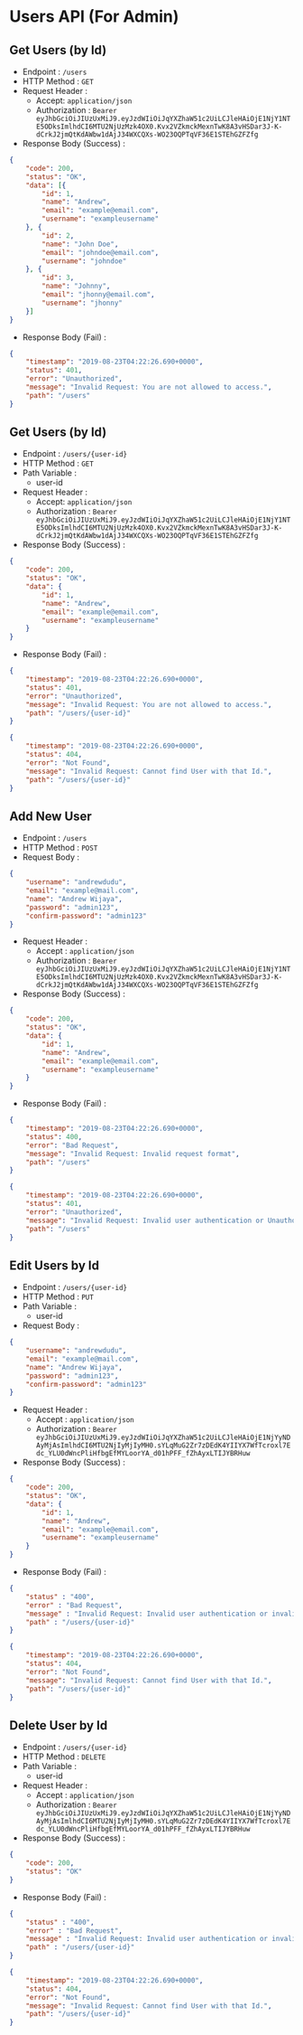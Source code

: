 # Users API (For Admin)

## Get Users (by Id)

+ Endpoint : ``/users``
+ HTTP Method : `GET`
+ Request Header : 
	+ Accept: `application/json`
    + Authorization : `Bearer eyJhbGciOiJIUzUxMiJ9.eyJzdWIiOiJqYXZhaW51c2UiLCJleHAiOjE1NjY1NTE5ODksImlhdCI6MTU2NjUzMzk4OX0.Kvx2VZkmckMexnTwK8A3vHSDar3J-K-dCrkJ2jmQtKdAWbw1dAjJ34WXCQXs-WO23OQPTqVF36E1STEhGZFZfg`
+ Response Body (Success) : 

```json
{
    "code": 200,
    "status": "OK",
    "data": [{
        "id": 1,
        "name": "Andrew",
        "email": "example@email.com",
        "username": "exampleusername"
    }, {
        "id": 2,
        "name": "John Doe",
        "email": "johndoe@email.com",
        "username": "johndoe"
    }, {
        "id": 3,
        "name": "Johnny",
        "email": "jhonny@email.com",
        "username": "jhonny"
    }]
}
```

+ Response Body (Fail) :

```json
{
	"timestamp": "2019-08-23T04:22:26.690+0000",
    "status": 401,
    "error": "Unauthorized",
    "message": "Invalid Request: You are not allowed to access.",
    "path": "/users"
}
```

## Get Users (by Id)

+ Endpoint : ``/users/{user-id}``
+ HTTP Method : `GET`
+ Path Variable : 
    + user-id
+ Request Header : 
	+ Accept: `application/json`
    + Authorization : `Bearer eyJhbGciOiJIUzUxMiJ9.eyJzdWIiOiJqYXZhaW51c2UiLCJleHAiOjE1NjY1NTE5ODksImlhdCI6MTU2NjUzMzk4OX0.Kvx2VZkmckMexnTwK8A3vHSDar3J-K-dCrkJ2jmQtKdAWbw1dAjJ34WXCQXs-WO23OQPTqVF36E1STEhGZFZfg`
+ Response Body (Success) : 

```json
{
    "code": 200,
    "status": "OK",
    "data": {
        "id": 1,
        "name": "Andrew",
        "email": "example@email.com",
        "username": "exampleusername"
    }
}
```

+ Response Body (Fail) :

```json
{
	"timestamp": "2019-08-23T04:22:26.690+0000",
    "status": 401,
    "error": "Unauthorized",
    "message": "Invalid Request: You are not allowed to access.",
    "path": "/users/{user-id}"
}
```
```json
{
	"timestamp": "2019-08-23T04:22:26.690+0000",
    "status": 404,
    "error": "Not Found",
    "message": "Invalid Request: Cannot find User with that Id.",
    "path": "/users/{user-id}"
}
```

## Add New User

+ Endpoint : ``/users``
+ HTTP Method : ``POST``
+ Request Body : 
```json
{
    "username": "andrewdudu",
    "email": "example@mail.com",
    "name": "Andrew Wijaya",
    "password": "admin123",
    "confirm-password": "admin123"
}
```
+ Request Header : 
	+ Accept : ``application/json``
    + Authorization : `Bearer eyJhbGciOiJIUzUxMiJ9.eyJzdWIiOiJqYXZhaW51c2UiLCJleHAiOjE1NjY1NTE5ODksImlhdCI6MTU2NjUzMzk4OX0.Kvx2VZkmckMexnTwK8A3vHSDar3J-K-dCrkJ2jmQtKdAWbw1dAjJ34WXCQXs-WO23OQPTqVF36E1STEhGZFZfg`
+ Response Body (Success) :

```json
{
	"code": 200,
    "status": "OK",
    "data": {
        "id": 1,
        "name": "Andrew",
        "email": "example@email.com",
        "username": "exampleusername"
    }
}
```

+ Response Body (Fail) : 
```json
{
    "timestamp": "2019-08-23T04:22:26.690+0000",
    "status": 400,
    "error": "Bad Request",
    "message": "Invalid Request: Invalid request format",
    "path": "/users"
}
```

```json
{
    "timestamp": "2019-08-23T04:22:26.690+0000",
    "status": 401,
    "error": "Unauthorized",
    "message": "Invalid Request: Invalid user authentication or Unauthorized",
    "path": "/users"
}
```

## Edit Users by Id

+ Endpoint : ``/users/{user-id}``
+ HTTP Method : ``PUT``
+ Path Variable : 
    + user-id
+ Request Body : 
```json
{
    "username": "andrewdudu",
    "email": "example@mail.com",
    "name": "Andrew Wijaya",
    "password": "admin123",
    "confirm-password": "admin123"
}
```
+ Request Header : 
	+ Accept : ``application/json``
	+ Authorization : `Bearer eyJhbGciOiJIUzUxMiJ9.eyJzdWIiOiJqYXZhaW51c2UiLCJleHAiOjE1NjYyNDAyMjAsImlhdCI6MTU2NjIyMjIyMH0.sYLqMuG2Zr7zDEdK4YIIYX7WfTcroxl7Edc_YLU0dWncPliHfbgEfMYLoorYA_d01hPFF_fZhAyxLTIJYBRHuw`
+ Response Body (Success) : 

```json
{
    "code": 200,
    "status": "OK",
    "data": {
        "id": 1,
        "name": "Andrew",
        "email": "example@email.com",
        "username": "exampleusername"
    }
}
```

+ Response Body (Fail) : 

```json
{
	"status" : "400",
    "error" : "Bad Request",
    "message" : "Invalid Request: Invalid user authentication or invalid request format",
    "path" : "/users/{user-id}"
}
```
```json
{
	"timestamp": "2019-08-23T04:22:26.690+0000",
    "status": 404,
    "error": "Not Found",
    "message": "Invalid Request: Cannot find User with that Id.",
    "path": "/users/{user-id}"
}
```

## Delete User by Id

+ Endpoint : ``/users/{user-id}``
+ HTTP Method : ``DELETE``
+ Path Variable : 
    + user-id
+ Request Header : 
	+ Accept : ``application/json``
	+ Authorization : `Bearer eyJhbGciOiJIUzUxMiJ9.eyJzdWIiOiJqYXZhaW51c2UiLCJleHAiOjE1NjYyNDAyMjAsImlhdCI6MTU2NjIyMjIyMH0.sYLqMuG2Zr7zDEdK4YIIYX7WfTcroxl7Edc_YLU0dWncPliHfbgEfMYLoorYA_d01hPFF_fZhAyxLTIJYBRHuw`
+ Response Body (Success) : 

```json
{
    "code": 200,
    "status": "OK"
}
```

+ Response Body (Fail) : 

```json
{
	"status" : "400",
    "error" : "Bad Request",
    "message" : "Invalid Request: Invalid user authentication or invalid request format",
    "path" : "/users/{user-id}"
}
```
```json
{
	"timestamp": "2019-08-23T04:22:26.690+0000",
    "status": 404,
    "error": "Not Found",
    "message": "Invalid Request: Cannot find User with that Id.",
    "path": "/users/{user-id}"
}
```
